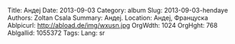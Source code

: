 Title: Андеј
Date: 2013-09-03
Category: album
Slug: 2013-09-03-hendaye
Authors: Zoltan Csala
Summary: Андеј.
Location: Андеј, Француска
Ablpicurl: http://abload.de/img/wxusn.jpg
OrgWdth: 1024
OrgHght: 768
Ablgallid: 1055372
Tags:
Lang: sr

